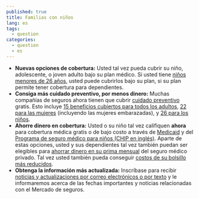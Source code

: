 ```yaml
---
published: true
title: Familias con niños
lang: es
tags: 
  - question
categories: 
  - question
  - es
---
```


* **Nuevas opciones de cobertura:** Usted tal vez pueda cubrir su niño, adolescente, o joven adulto bajo su plan médico. Si usted tiene [niños menores de 26 años](/es/can-i-keep-my-child-on-my-insurance-until-age-26), usted puede cubrirlos bajo su plan, si su plan permite tener cobertura para dependientes. 
* **Consiga más cuidado preventivo, por menos dinero:** Muchas compañías de seguros ahora tienen que cubrir [cuidado preventivo](/es/what-are-my-preventive-care-benefits) gratis. Esto incluye [15 beneficios cubiertos para todos los adultos](/es/what-are-my-preventive-care-benefits), [22 para las mujeres](/es/what-are-my-preventive-care-benefits/#women) (incluyendo las mujeres embarazadas), y [26 para los niños](/es/what-are-my-preventive-care-benefits/#children).
* **Ahorre dinero en cobertura:** Usted o su niño tal vez califiquen **ahora** para cobertura médica gratis o de bajo costo a través de [Medicaid](/es/do-i-qualify-for-medicaid) y del [Programa de seguro médico para niños (CHIP en inglés)](/es/are-my-children-eligible-for-chip). Aparte de estas opciones, usted y sus dependientes tal vez también puedan ser elegibles para [ahorrar dinero en su prima mensual](/es/will-i-qualify-to-save-on-monthly-premiums) del seguro médico privado. Tal vez usted también pueda conseguir [costos de su bolsillo más reducidos](/es/will-i-qualify-to-save-on-out-of-pocket-costs). 
* **Obtenga la información más actualizada:** Inscríbase para recibir [noticias y actualizaciones por correo electrónicos o por texto](/es/subscribe) y le informaremos acerca de las fechas importantes y noticias relacionadas con el Mercado de seguros.
